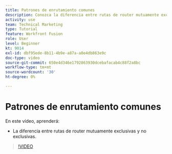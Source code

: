```yaml
---
title: Patrones de enrutamiento comunes
description: Conozca la diferencia entre rutas de router mutuamente exclusivas y no exclusivas en [!DNL Adobe Workfront Fusion].
activity: use
team: Technical Marketing
type: Tutorial
feature: Workfront Fusion
role: User
level: Beginner
kt: 9014
exl-id: dbf95ede-8b11-4b9e-a87a-a0e4db863e9c
doc-type: video
source-git-commit: 650e4d346e1792863930dcebafacab4c88f2a8bc
workflow-type: tm+mt
source-wordcount: '30'
ht-degree: 0%

---
```


# Patrones de enrutamiento comunes

En este vídeo, aprenderá:

* La diferencia entre rutas de router mutuamente exclusivas y no exclusivas.

>[!VIDEO](https://video.tv.adobe.com/v/335273/?quality=12&learn=on)
